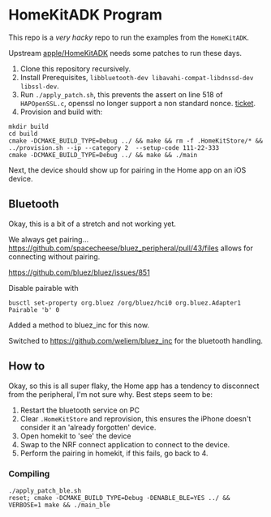 # HomeKitADK Program

This repo is a _very hacky_ repo to run the examples from the `HomeKitADK`.

Upstream [apple/HomeKitADK](https://github.com/apple/HomeKitADK) needs some patches to run these days.

1. Clone this repository recursively.
2. Install Prerequisites, `libbluetooth-dev libavahi-compat-libdnssd-dev libssl-dev`.
3. Run `./apply_patch.sh`, this prevents the assert on line 518 of `HAPOpenSSL.c`, openssl no longer support a non standard nonce. [ticket](https://github.com/openssl/openssl/issues/20084).
4. Provision and build with:

```
mkdir build
cd build
cmake -DCMAKE_BUILD_TYPE=Debug ../ && make && rm -f .HomeKitStore/* && ../provision.sh --ip --category 2  --setup-code 111-22-333
cmake -DCMAKE_BUILD_TYPE=Debug ../ && make && ./main
```

Next, the device should show up for pairing in the Home app on an iOS device.

## Bluetooth

Okay, this is a bit of a stretch and not working yet.

We always get pairing... https://github.com/spacecheese/bluez_peripheral/pull/43/files allows for connecting without pairing.


https://github.com/bluez/bluez/issues/851

Disable pairable with
```
busctl set-property org.bluez /org/bluez/hci0 org.bluez.Adapter1 Pairable 'b' 0
```
Added a method to bluez_inc for this now.

Switched to https://github.com/weliem/bluez_inc for the bluetooth handling.

## How to
Okay, so this is all super flaky, the Home app has a tendency to disconnect from the peripheral, I'm not sure why.
Best steps seem to be:
1. Restart the bluetooth service on PC
2. Clear `.HomeKitStore` and reprovision, this ensures the iPhone doesn't consider it an 'already forgotten' device.
3. Open homekit to 'see' the device
4. Swap to the NRF connect application to connect to the device.
5. Perform the pairing in homekit, if this fails, go back to 4.



### Compiling
```
./apply_patch_ble.sh
reset; cmake -DCMAKE_BUILD_TYPE=Debug -DENABLE_BLE=YES ../ && VERBOSE=1 make && ./main_ble
```
